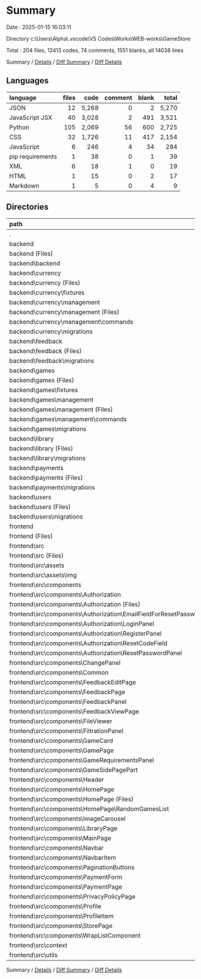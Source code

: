 # Summary

Date : 2025-01-15 16:03:11

Directory c:\\Users\\Alpha\\.vscode\\VS Codes\\Works\\WEB-works\\GameStore

Total : 204 files,  12413 codes, 74 comments, 1551 blanks, all 14038 lines

Summary / [Details](details.md) / [Diff Summary](diff.md) / [Diff Details](diff-details.md)

## Languages
| language | files | code | comment | blank | total |
| :--- | ---: | ---: | ---: | ---: | ---: |
| JSON | 12 | 5,268 | 0 | 2 | 5,270 |
| JavaScript JSX | 40 | 3,028 | 2 | 491 | 3,521 |
| Python | 105 | 2,069 | 56 | 600 | 2,725 |
| CSS | 32 | 1,726 | 11 | 417 | 2,154 |
| JavaScript | 6 | 246 | 4 | 34 | 284 |
| pip requirements | 1 | 38 | 0 | 1 | 39 |
| XML | 6 | 18 | 1 | 0 | 19 |
| HTML | 1 | 15 | 0 | 2 | 17 |
| Markdown | 1 | 5 | 0 | 4 | 9 |

## Directories
| path | files | code | comment | blank | total |
| :--- | ---: | ---: | ---: | ---: | ---: |
| . | 204 | 12,413 | 74 | 1,551 | 14,038 |
| backend | 116 | 2,117 | 56 | 601 | 2,774 |
| backend (Files) | 2 | 55 | 1 | 6 | 62 |
| backend\\backend | 6 | 176 | 17 | 50 | 243 |
| backend\\currency | 17 | 173 | 2 | 59 | 234 |
| backend\\currency (Files) | 9 | 131 | 1 | 43 | 175 |
| backend\\currency\\fixtures | 2 | 2 | 0 | 0 | 2 |
| backend\\currency\\management | 4 | 14 | 0 | 8 | 22 |
| backend\\currency\\management (Files) | 1 | 0 | 0 | 1 | 1 |
| backend\\currency\\management\\commands | 3 | 14 | 0 | 7 | 21 |
| backend\\currency\\migrations | 2 | 26 | 1 | 8 | 35 |
| backend\\feedback | 15 | 214 | 7 | 68 | 289 |
| backend\\feedback (Files) | 8 | 114 | 1 | 30 | 145 |
| backend\\feedback\\migrations | 7 | 100 | 6 | 38 | 144 |
| backend\\games | 36 | 818 | 11 | 220 | 1,049 |
| backend\\games (Files) | 10 | 561 | 1 | 140 | 702 |
| backend\\games\\fixtures | 8 | 8 | 0 | 0 | 8 |
| backend\\games\\management | 7 | 42 | 0 | 18 | 60 |
| backend\\games\\management (Files) | 1 | 0 | 0 | 1 | 1 |
| backend\\games\\management\\commands | 6 | 42 | 0 | 17 | 59 |
| backend\\games\\migrations | 11 | 207 | 10 | 62 | 279 |
| backend\\library | 12 | 162 | 4 | 52 | 218 |
| backend\\library (Files) | 8 | 105 | 1 | 32 | 138 |
| backend\\library\\migrations | 4 | 57 | 3 | 20 | 80 |
| backend\\payments | 8 | 48 | 3 | 18 | 69 |
| backend\\payments (Files) | 7 | 48 | 3 | 17 | 68 |
| backend\\payments\\migrations | 1 | 0 | 0 | 1 | 1 |
| backend\\users | 20 | 471 | 11 | 128 | 610 |
| backend\\users (Files) | 9 | 301 | 1 | 66 | 368 |
| backend\\users\\migrations | 11 | 170 | 10 | 62 | 242 |
| frontend | 88 | 10,296 | 18 | 950 | 11,264 |
| frontend (Files) | 6 | 5,320 | 1 | 12 | 5,333 |
| frontend\\src | 82 | 4,976 | 17 | 938 | 5,931 |
| frontend\\src (Files) | 3 | 200 | 5 | 49 | 254 |
| frontend\\src\\assets | 6 | 18 | 1 | 0 | 19 |
| frontend\\src\\assets\\img | 6 | 18 | 1 | 0 | 19 |
| frontend\\src\\components | 65 | 4,400 | 8 | 827 | 5,235 |
| frontend\\src\\components\\Authorization | 8 | 595 | 0 | 96 | 691 |
| frontend\\src\\components\\Authorization (Files) | 1 | 46 | 0 | 9 | 55 |
| frontend\\src\\components\\Authorization\\EmailFieldForResetPassword | 1 | 49 | 0 | 11 | 60 |
| frontend\\src\\components\\Authorization\\LoginPanel | 1 | 51 | 0 | 10 | 61 |
| frontend\\src\\components\\Authorization\\RegisterPanel | 2 | 283 | 0 | 38 | 321 |
| frontend\\src\\components\\Authorization\\ResetCodeField | 2 | 78 | 0 | 12 | 90 |
| frontend\\src\\components\\Authorization\\ResetPasswordPanel | 1 | 88 | 0 | 16 | 104 |
| frontend\\src\\components\\ChangePanel | 2 | 328 | 0 | 34 | 362 |
| frontend\\src\\components\\Common | 2 | 65 | 4 | 10 | 79 |
| frontend\\src\\components\\FeedbackEditPage | 2 | 210 | 0 | 38 | 248 |
| frontend\\src\\components\\FeedbackPage | 2 | 194 | 0 | 38 | 232 |
| frontend\\src\\components\\FeedbackPanel | 2 | 153 | 0 | 39 | 192 |
| frontend\\src\\components\\FeedbackViewPage | 2 | 90 | 0 | 21 | 111 |
| frontend\\src\\components\\FileViewer | 2 | 70 | 0 | 13 | 83 |
| frontend\\src\\components\\FiltrationPanel | 2 | 277 | 0 | 56 | 333 |
| frontend\\src\\components\\GameCard | 2 | 123 | 0 | 30 | 153 |
| frontend\\src\\components\\GamePage | 2 | 252 | 0 | 44 | 296 |
| frontend\\src\\components\\GameRequirementsPanel | 2 | 170 | 0 | 32 | 202 |
| frontend\\src\\components\\GameSidePagePart | 2 | 146 | 0 | 32 | 178 |
| frontend\\src\\components\\Header | 2 | 85 | 3 | 19 | 107 |
| frontend\\src\\components\\HomePage | 4 | 218 | 0 | 49 | 267 |
| frontend\\src\\components\\HomePage (Files) | 2 | 118 | 0 | 27 | 145 |
| frontend\\src\\components\\HomePage\\RandomGamesList | 2 | 100 | 0 | 22 | 122 |
| frontend\\src\\components\\ImageCarousel | 2 | 131 | 0 | 27 | 158 |
| frontend\\src\\components\\LibraryPage | 2 | 80 | 0 | 16 | 96 |
| frontend\\src\\components\\MainPage | 1 | 17 | 0 | 6 | 23 |
| frontend\\src\\components\\Navbar | 2 | 121 | 0 | 15 | 136 |
| frontend\\src\\components\\NavbarItem | 2 | 39 | 0 | 9 | 48 |
| frontend\\src\\components\\PaginationButtons | 2 | 183 | 0 | 28 | 211 |
| frontend\\src\\components\\PaymentForm | 2 | 135 | 0 | 23 | 158 |
| frontend\\src\\components\\PaymentPage | 4 | 168 | 0 | 44 | 212 |
| frontend\\src\\components\\PrivacyPolicyPage | 2 | 119 | 0 | 22 | 141 |
| frontend\\src\\components\\Profile | 2 | 233 | 1 | 41 | 275 |
| frontend\\src\\components\\ProfileItem | 2 | 44 | 0 | 8 | 52 |
| frontend\\src\\components\\StorePage | 2 | 112 | 0 | 25 | 137 |
| frontend\\src\\components\\WrapListComponent | 2 | 42 | 0 | 12 | 54 |
| frontend\\src\\context | 2 | 135 | 0 | 20 | 155 |
| frontend\\src\\utils | 6 | 223 | 3 | 42 | 268 |

Summary / [Details](details.md) / [Diff Summary](diff.md) / [Diff Details](diff-details.md)